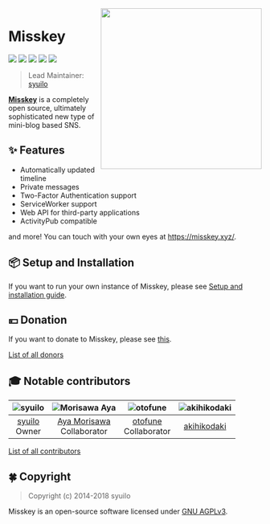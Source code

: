 <img src="https://github.com/syuilo/misskey/blob/b3f42e62af698a67c2250533c437569559f1fdf9/src/himasaku/resources/himasaku.png?raw=true" align="right" width="320px"/>

Misskey
================================================================

[![][travis-badge]][travis-link]
[![][dependencies-badge]][dependencies-link]
[![][himawari-badge]][himasaku]
[![][sakurako-badge]][himasaku]
[![][agpl-3.0-badge]][AGPL-3.0]

> Lead Maintainer: [syuilo][syuilo-link]

**[Misskey](https://misskey.xyz)** is a completely open source,
ultimately sophisticated new type of mini-blog based SNS.

:sparkles: Features
----------------------------------------------------------------
* Automatically updated timeline
* Private messages
* Two-Factor Authentication support
* ServiceWorker support
* Web API for third-party applications
* ActivityPub compatible

and more! You can touch with your own eyes at https://misskey.xyz/.

:package: Setup and Installation
----------------------------------------------------------------
If you want to run your own instance of Misskey,
please see [Setup and installation guide](./docs/setup.en.md).

:yen: Donation
----------------------------------------------------------------
If you want to donate to Misskey, please see [this](./docs/donate.ja.md).

[List of all donors](./DONORS.md)

:mortar_board: Notable contributors
----------------------------------------------------------------
| ![syuilo][syuilo-icon] | ![Morisawa Aya][ayamorisawa-icon] | ![otofune][otofune-icon] | ![akihikodaki][akihikodaki-icon] |
|:-:|:-:|:-:|:-:|
| [syuilo][syuilo-link]<br>Owner | [Aya Morisawa][ayamorisawa-link]<br>Collaborator | [otofune][otofune-link]<br>Collaborator | [akihikodaki][akihikodaki-link] |

[List of all contributors](https://github.com/syuilo/misskey/graphs/contributors)

:four_leaf_clover: Copyright
----------------------------------------------------------------
> Copyright (c) 2014-2018 syuilo

Misskey is an open-source software licensed under [GNU AGPLv3](LICENSE).

[agpl-3.0]:           https://www.gnu.org/licenses/agpl-3.0.en.html
[agpl-3.0-badge]:     https://img.shields.io/badge/license-AGPL--3.0-444444.svg?style=flat-square
[travis-link]:        https://travis-ci.org/syuilo/misskey
[travis-badge]:       http://img.shields.io/travis/syuilo/misskey/master.svg?style=flat-square
[dependencies-link]:  https://david-dm.org/syuilo/misskey
[dependencies-badge]: https://img.shields.io/david/syuilo/misskey.svg?style=flat-square
[himasaku]:           https://himasaku.net
[himawari-badge]:     https://img.shields.io/badge/%E5%8F%A4%E8%B0%B7-%E5%90%91%E6%97%A5%E8%91%B5-1684c5.svg?style=flat-square
[sakurako-badge]:     https://img.shields.io/badge/%E5%A4%A7%E5%AE%A4-%E6%AB%BB%E5%AD%90-efb02a.svg?style=flat-square

<!-- Contributors Info -->
[syuilo-link]:      https://syuilo.com
[syuilo-icon]:      https://avatars2.githubusercontent.com/u/4439005?v=3&s=70
[ayamorisawa-link]: https://github.com/ayamorisawa
[ayamorisawa-icon]: https://avatars0.githubusercontent.com/u/10798641?v=3&s=70
[otofune-link]:     https://github.com/otofune
[otofune-icon]:     https://avatars0.githubusercontent.com/u/15062473?v=3&s=70
[akihikodaki-link]: https://github.com/akihikodaki
[akihikodaki-icon]: https://avatars2.githubusercontent.com/u/17036990?s=70&v=4
